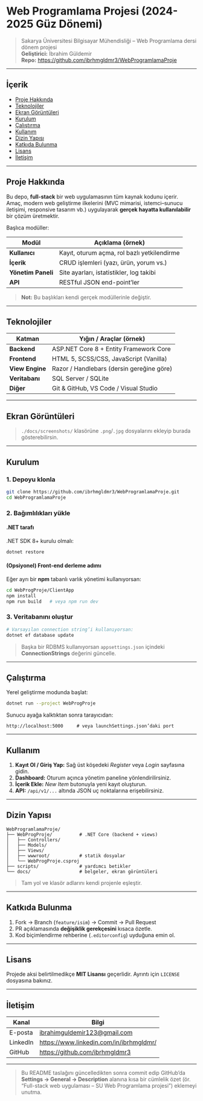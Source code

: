 # Web Programlama Projesi (2024-2025 Güz Dönemi)

> Sakarya Üniversitesi Bilgisayar Mühendisliği – Web Programlama dersi dönem projesi  
> **Geliştirici:** İbrahim Güldemir  
> **Repo:** https://github.com/ibrhmgldmr3/WebProgramlamaProje

---

## İçerik

- [Proje Hakkında](#proje-hakkında)
- [Teknolojiler](#teknolojiler)
- [Ekran Görüntüleri](#ekran-görüntüleri)
- [Kurulum](#kurulum)
- [Çalıştırma](#çalıştırma)
- [Kullanım](#kullanım)
- [Dizin Yapısı](#dizin-yapısı)
- [Katkıda Bulunma](#katkıda-bulunma)
- [Lisans](#lisans)
- [İletişim](#iletişim)

---

## Proje Hakkında

Bu depo, **full-stack** bir web uygulamasının tüm kaynak kodunu içerir.  
Amaç, modern web geliştirme ilkelerini (MVC mimarisi, istemci–sunucu iletişimi, responsive tasarım vb.) uygulayarak **gerçek hayatta kullanılabilir** bir çözüm üretmektir.  

Başlıca modüller:

| Modül            | Açıklama (örnek)                                   |
| ---------------- | -------------------------------------------------- |
| **Kullanıcı**    | Kayıt, oturum açma, rol bazlı yetkilendirme        |
| **İçerik**       | CRUD işlemleri (yazı, ürün, yorum vs.)             |
| **Yönetim Paneli**| Site ayarları, istatistikler, log takibi          |
| **API**          | RESTful JSON end-point’ler                         |

> **Not:** Bu başlıkları kendi gerçek modüllerinle değiştir.  

---

## Teknolojiler

| Katman          | Yığın / Araçlar (örnek)        |
| --------------- | ------------------------------ |
| **Backend**     | ASP.NET Core 8 + Entity Framework Core |
| **Frontend**    | HTML 5, SCSS/CSS, JavaScript (Vanilla) |
| **View Engine** | Razor / Handlebars (dersin gereğine göre) |
| **Veritabanı**  | SQL Server / SQLite            |
| **Diğer**       | Git & GitHub, VS Code / Visual Studio |

---

## Ekran Görüntüleri

> `./docs/screenshots/` klasörüne `.png`/`.jpg` dosyalarını ekleyip burada gösterebilirsin.

---

## Kurulum

### 1. Depoyu klonla

```bash
git clone https://github.com/ibrhmgldmr3/WebProgramlamaProje.git
cd WebProgramlamaProje
```

### 2. Bağımlılıkları yükle

#### .NET tarafı  
.NET SDK 8+ kurulu olmalı:

```bash
dotnet restore
```

#### (Opsiyonel) Front-end derleme adımı  
Eğer ayrı bir **npm** tabanlı varlık yönetimi kullanıyorsan:

```bash
cd WebProgProje/ClientApp
npm install
npm run build   # veya npm run dev
```

### 3. Veritabanını oluştur

```bash
# Varsayılan connection string’i kullanıyorsan:
dotnet ef database update
```

> Başka bir RDBMS kullanıyorsan `appsettings.json` içindeki **ConnectionStrings** değerini güncelle.

---

## Çalıştırma

Yerel geliştirme modunda başlat:

```bash
dotnet run --project WebProgProje
```

Sunucu ayağa kalktıktan sonra tarayıcıdan:

```
http://localhost:5000     # veya launchSettings.json’daki port
```

---

## Kullanım

1. **Kayıt Ol / Giriş Yap:** Sağ üst köşedeki *Register* veya *Login* sayfasına gidin.  
2. **Dashboard:** Oturum açınca yönetim paneline yönlendirilirsiniz.  
3. **İçerik Ekle:** *New Item* butonuyla yeni kayıt oluşturun.  
4. **API:** `/api/v1/...` altında JSON uç noktalarına erişebilirsiniz.

---

## Dizin Yapısı

```text
WebProgramlamaProje/
├── WebProgProje/          # .NET Core (backend + views)
│   ├── Controllers/
│   ├── Models/
│   ├── Views/
│   ├── wwwroot/           # statik dosyalar
│   └── WebProgProje.csproj
├── scripts/               # yardımcı betikler
└── docs/                  # belgeler, ekran görüntüleri
```

> Tam yol ve klasör adlarını kendi projenle eşleştir.

---

## Katkıda Bulunma

1. Fork → Branch (`feature/isim`) → Commit → Pull Request  
2. PR açıklamasında **değişiklik gerekçesini** kısaca özetle.  
3. Kod biçimlendirme rehberine (`.editorconfig`) uyduğuna emin ol.

---

## Lisans

Projede aksi belirtilmedikçe **MIT Lisansı** geçerlidir. Ayrıntı için `LICENSE` dosyasına bakınız.

---

## İletişim

| Kanal   | Bilgi                             |
| ------- | --------------------------------- |
| E-posta | ibrahimguldemir123@gmail.com      |
| LinkedIn| <https://www.linkedin.com/in/ibrhmgldmr/> |
| GitHub  | <https://github.com/ibrhmgldmr3>  |

---

> Bu README taslağını güncelledikten sonra commit edip GitHub’da **Settings → General → Description** alanına kısa bir cümlelik özet (ör. “Full-stack web uygulaması – SU Web Programlama projesi”) eklemeyi unutma.
